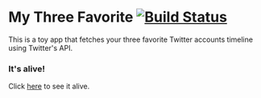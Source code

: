 # My Three Favorite [![Build Status](https://travis-ci.org/sebasoga/my_three_favorite.png)](https://travis-ci.org/sebasoga/my_three_favorite)

This is a toy app that fetches your three favorite Twitter accounts timeline using Twitter's API.

### It's alive!

Click [here](http://mythreefavorite.herokuapp.com/) to see it alive.
